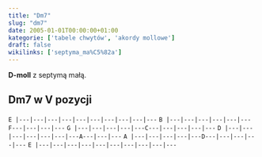 ```yaml
---
title: "Dm7"
slug: "dm7"
date: 2005-01-01T00:00:00+01:00
kategorie: ['tabele chwytów', 'akordy mollowe']
draft: false
wikilinks: ['septyma_ma%C5%82a']
---
```

**D-moll** z septymą małą<!-- link nie odnosił się do niczego -->.

## Dm7 w V pozycji

`E |---|---|---|---|---|---|---|---|---|---`
`B |---|---|---|---|---|---F---|---|---|---`
`G |---|---|---|---|---C---|---|---|---|---`
`D |---|---|---|---|---|---|---A---|---|---`
`A |---|---|---|---|---D---|---|---|---|---`
`E |---|---|---|---|---|---|---|---|---|---`


